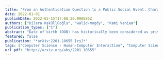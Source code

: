 ```yaml
---
title: "From an Authentication Question to a Public Social Event: Characterizing Birthday Sharing on Twitter"
date: 2022-01-01
publishDate: 2022-02-15T17:08:30.990586Z
authors: ["Dilara Keküllüoğlu", "walid-magdy", "Kami Vaniea"]
publication_types: ["1"]
abstract: "Date of birth (DOB) has historically been considered as private information and safe to use for authentication, but recent years have seen a shift towards wide public sharing. In this work we characterize how modern social media users are approaching the sharing of birthday wishes publicly online. Over 45 days, we collected over 2.8M tweets wishing happy birthday to 724K Twitter accounts. For 50K accounts, their age was likely mentioned revealing their DOB, and 10% were protected accounts. Our findings show that the majority of both public and protected accounts seem to be accepting of their birthdays and DOB being revealed online by their friends even when they do not have it listed on their profiles. We further complemented our findings through a survey to measure awareness of DOB disclosure issues and how people think about sharing different types of birthday-related information. Our analysis shows that giving birthday wishes to others online is considered a celebration and many users are quite comfortable with it. This view matches the trend also seen in security where the use of DOB in authentication process is no longer considered best practice."
featured: false
publication: "*arXiv:2201.10655 [cs]*"
tags: ["Computer Science - Human-Computer Interaction", "Computer Science - Social and Information Networks"]
url_pdf: "http://arxiv.org/abs/2201.10655"
---
```


